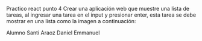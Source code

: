 Practico react punto 4
Crear una aplicación web que  muestre una lista de tareas, al ingresar una tarea en el input y presionar enter, esta tarea se debe mostrar en una lista como la imagen a continuación:

Alumno
Santi Araoz Daniel Emmanuel
